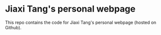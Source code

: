 # Jiaxi Tang's personal webpage
This repo contains the code for Jiaxi Tang's personal webpage (hosted on Github).
